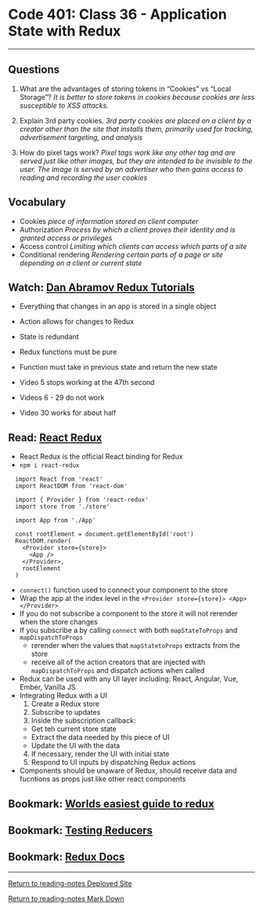 # Code 401: Class 36 - Application State with Redux

***

## Questions

1. What are the advantages of storing tokens in “Cookies” vs “Local Storage”? *It is better to store tokens in cookies because cookies are less susceptible to XSS attacks.*

2. Explain 3rd party cookies. *3rd party cookies are placed on a client by a creator other than the site that installs them, primarily used for tracking, advertisement targeting, and analysis*

3. How do pixel tags work? *Pixel tags work like any other tag and are served just like other images, but they are intended to be invisible to the user. The image is served by an advertiser who then gains access to reading and recording the user cookies*

## Vocabulary

- Cookies *piece of information stored on client computer*
- Authorization *Process by which a client proves their identity and is granted access or privileges*
- Access control *Limiting which clients can access which parts of a site*
- Conditional rendering *Rendering certain parts of a page or site depending on a client or current state*

## Watch: [Dan Abramov Redux Tutorials](https://egghead.io/courses/getting-started-with-redux)

- Everything that changes in an app is stored in a single object
- Action allows for changes to Redux
- State is redundant
- Redux functions must be pure
- Function must take in previous state and return the new state

- Video 5 stops working at the 47th second
- Videos 6 - 29 do not work
- Video 30 works for about half

## Read: [React Redux](https://react-redux.js.org/introduction/quick-start)

- React Redux is the official React binding for Redux
- `npm i react-redux`

```JS
  import React from 'react'
  import ReactDOM from 'react-dom'

  import { Provider } from 'react-redux'
  import store from './store'

  import App from './App'

  const rootElement = document.getElementById('root')
  ReactDOM.render(
    <Provider store={store}>
      <App />
    </Provider>,
    rootElement
  )

```

- `connect()` function used to connect your component to the store
- Wrap the app at the index level in the `<Provider store={store}> <App> </Provider>`
- If you do not subscribe a component to the store it will not rerender  when the store changes
- If you subscribe a by calling `connect` with both `mapStateToProps` and `mapDispatchToProps`
  - rerender when the values that `mapStatetoProps` extracts from the store
  - receive all of the action creators that are injected with `mapDispatchToProps` and dispatch actions when called
- Redux can be used with any UI layer including: React, Angular, Vue, Ember, Vanilla JS
- Integrating Redux with a UI
  1. Create a Redux store
  2. Subscribe to updates
  3. Inside the subscription callback:
  - Get teh current store state
  - Extract the data needed by this piece of UI
  - Update the UI with the data
  4. If necessary, render the UI with initial state
  5. Respond to UI inputs by dispatching Redux actions
- Components should be unaware of Redux, should receive data and fucntions as props just like other react components

## Bookmark: [Worlds easiest guide to redux](https://www.freecodecamp.org/news/understanding-redux-the-worlds-easiest-guide-to-beginning-redux-c695f45546f6/)

## Bookmark: [Testing Reducers](https://medium.com/@netxm/testing-redux-reducers-with-jest-6653abbfe3e1)

## Bookmark: [Redux Docs](https://redux.js.org/)

***

[Return to reading-notes Deployed Site](https://simon-panek.github.io/reading-notes/)

[Return to reading-notes Mark Down](https://github.com/simon-panek/reading-notes)
